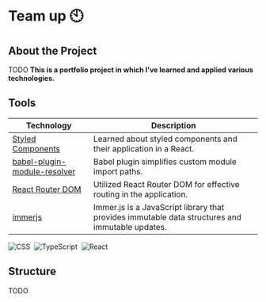 # Team up 🕙

## About the Project

TODO
**This is a portfolio project in which I've learned and applied various technologies.**


## Tools
  
| Technology                                                                              | Description                                                                                     |
| --------------------------------------------------------------------------------------- | ----------------------------------------------------------------------------------------------- |
| [Styled Components](https://styled-components.com/)                                     | Learned about styled components and their application in a React.                               |
| [babel-plugin-module-resolver](https://github.com/tleunen/babel-plugin-module-resolver) | Babel plugin simplifies custom module import paths.                                             |
| [React Router DOM](https://github.com/remix-run/react-router)                           | Utilized React Router DOM for effective routing in the application.                             |
| [immerjs](https://github.com/immerjs/immer)                                             | Immer.js is a JavaScript library that provides immutable data structures and immutable updates. |

![CSS](https://img.shields.io/badge/-CSS-0D1117?style=flat&logo=CSS3&logoColor=1572B6)&nbsp;
![TypeScript](https://img.shields.io/badge/-TypeScript-0D1117?style=flat&logo=typescript)&nbsp;
![React](https://img.shields.io/badge/-React-0D1117?style=flat&logo=react)&nbsp;

## Structure

TODO